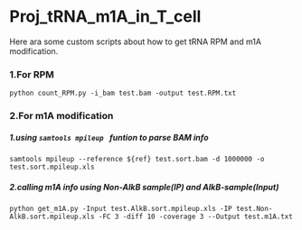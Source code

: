 # Proj_tRNA_m1A_in_T_cell

Here ara some custom  scripts about how to get tRNA RPM and m1A modification.

### 1.For RPM 
`
python count_RPM.py -i_bam test.bam -output test.RPM.txt
`
### 2.For m1A modification

##### 1.using `samtools mpileup ` funtion to parse BAM info

`samtools mpileup --reference ${ref} test.sort.bam -d 1000000 -o test.sort.mpileup.xls`

##### 2.calling m1A info using Non-AlkB sample(IP) and AlkB-sample(Input)

 `
 python get_m1A.py -Input test.AlkB.sort.mpileup.xls -IP test.Non-AlkB.sort.mpileup.xls -FC 3 -diff 10 -coverage 3 --Output test.m1A.txt
 `
